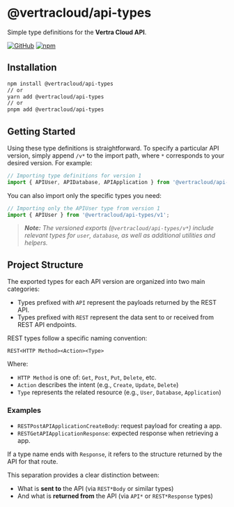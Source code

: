 # @vertracloud/api-types

Simple type definitions for the **Vertra Cloud API**.

[![GitHub](https://img.shields.io/github/license/vertracloud/api-types)](https://github.com/vertracloud/api-types/blob/main/LICENSE)
[![npm](https://img.shields.io/npm/v/@vertracloud/api-types?color=red&logo=npm)](https://www.npmjs.com/package/@vertracloud/api-types)

## Installation

```bash
npm install @vertracloud/api-types
// or
yarn add @vertracloud/api-types
// or
pnpm add @vertracloud/api-types
```

## Getting Started

Using these type definitions is straightforward. To specify a particular API version, simply append `/v*` to the import path, where `*` corresponds to your desired version. For example:

```ts
// Importing type definitions for version 1
import { APIUser, APIDatabase, APIApplication } from '@vertracloud/api-types/v1';
```

You can also import only the specific types you need:

```ts
// Importing only the APIUser type from version 1
import { APIUser } from '@vertracloud/api-types/v1';
```

> ***Note:** The versioned exports (`@vertracloud/api-types/v*`) include relevant types for `user`, `database`, as well as additional utilities and helpers.*

## Project Structure

The exported types for each API version are organized into two main categories:

* Types prefixed with `API` represent the payloads returned by the REST API.
* Types prefixed with `REST` represent the data sent to or received from REST API endpoints.

REST types follow a specific naming convention:

```
REST<HTTP Method><Action><Type>
```

Where:

* `HTTP Method` is one of: `Get`, `Post`, `Put`, `Delete`, etc.
* `Action` describes the intent (e.g., `Create`, `Update`, `Delete`)
* `Type` represents the related resource (e.g., `User`, `Database`, `Application`)

### Examples

* `RESTPostAPIApplicationCreateBody`: request payload for creating a app.
* `RESTGetAPIApplicationResponse`: expected response when retrieving a app.

If a type name ends with `Response`, it refers to the structure returned by the API for that route.

This separation provides a clear distinction between:

* What is **sent to** the API (via `REST*Body` or similar types)
* And what is **returned from** the API (via `API*` or `REST*Response` types)